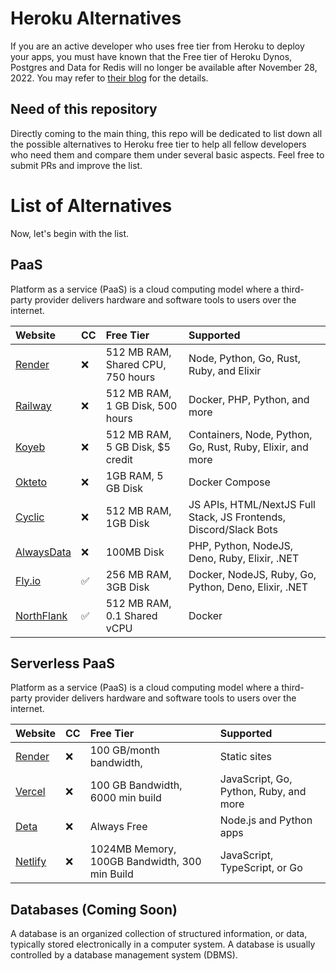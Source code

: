 # Heroku Alternatives
If you are an active developer who uses free tier from Heroku to deploy your apps, you must have known that the Free tier of Heroku Dynos, Postgres and Data for Redis will no longer be available after November 28, 2022. You may refer to [their blog](https://blog.heroku.com/next-chapter) for the details.

## Need of this repository
Directly coming to the main thing, this repo will be dedicated to list down all the possible alternatives to Heroku free tier to help all fellow developers who need them and compare them under several basic aspects. Feel free to submit PRs and improve the list.

# List of Alternatives
Now, let's begin with the list.

## PaaS
Platform as a service (PaaS) is a cloud computing model where a third-party provider delivers hardware and software tools to users over the internet.

<table>
<thead>
<tr>
<th align="left">Website</th>
<th align="left">CC</th>
<th align="left">Free Tier</th>
<th align="left">Supported</th>
</tr>
</thead>
<tbody>
<tr>
<td align="left"><a href="https://render.com/" rel="nofollow">Render</a></td>
<td align="left">❌</td>
<td align="left">512 MB RAM, Shared CPU, 750 hours</td>
<td align="left">Node, Python, Go, Rust, Ruby, and Elixir</td>
</tr>
<tr>
<td align="left"><a href="https://railway.app/" rel="nofollow">Railway</a></td>
<td align="left">❌</td>
<td align="left">512 MB RAM, 1 GB Disk, 500 hours</td>
<td align="left">Docker, PHP, Python, and more</td>
</tr>
<tr>
<td align="left"><a href="https://www.koyeb.com/" rel="nofollow">Koyeb</a></td>
<td align="left">❌</td>
<td align="left">512 MB RAM, 5 GB Disk, $5 credit</td>
<td align="left">Containers, Node, Python, Go, Rust, Ruby, Elixir, and more</td>
</tr>
<tr>
<td align="left"><a href="https://www.okteto.com/" rel="nofollow">Okteto</a></td>
<td align="left">❌</td>
<td align="left">1GB RAM, 5 GB Disk</td>
<td align="left">Docker Compose</td>
</tr>
<tr>
<td align="left"><a href="https://www.cyclic.sh/" rel="nofollow">Cyclic</a></td>
<td align="left">❌</td>
<td align="left">512 MB RAM, 1GB Disk</td>
<td align="left">JS APIs, HTML/NextJS Full Stack, JS Frontends, Discord/Slack Bots</td>
</tr>
<tr>
<td align="left"><a href="https://www.alwaysdata.com/en/" rel="nofollow">AlwaysData</a></td>
<td align="left">❌</td>
<td align="left">100MB Disk</td>
<td align="left">PHP, Python, NodeJS, Deno, Ruby, Elixir, .NET</td>
</tr>
<tr>
<td align="left"><a href="https://fly.io/" rel="nofollow">Fly.io</a></td>
<td align="left">✅</td>
<td align="left">256 MB RAM, 3GB Disk</td>
<td align="left">Docker, NodeJS, Ruby, Go, Python, Deno, Elixir, .NET</td>
</tr>
<tr>
<td align="left"><a href="https://www.northflank.com/" rel="nofollow">NorthFlank</a></td>
<td align="left">✅</td>
<td align="left">512 MB RAM, 0.1 Shared vCPU</td>
<td align="left">Docker</td>
</tr>
</tbody>
</table>

## Serverless PaaS
Platform as a service (PaaS) is a cloud computing model where a third-party provider delivers hardware and software tools to users over the internet.

<table>
<thead>
<tr>
<th align="left">Website</th>
<th align="left">CC</th>
<th align="left">Free Tier</th>
<th align="left">Supported</th>
</tr>
</thead>
<tbody>
<tr>
<td align="left"><a href="https://render.com/" rel="nofollow">Render</a></td>
<td align="left">❌</td>
<td align="left">100 GB/month bandwidth, </td>
<td align="left">Static sites</td>
</tr>
<tr>
<td align="left"><a href="https://vercel.com/ rel="nofollow">Vercel</a></td>
<td align="left">❌</td>
<td align="left">100 GB Bandwidth, 6000 min build</td>
<td align="left">JavaScript, Go, Python, Ruby, and more</td>
</tr>
<tr>
<td align="left"><a href="https://www.deta.sh/" rel="nofollow">Deta</a></td>
<td align="left">❌</td>
<td align="left">Always Free</td>
<td align="left">Node.js and Python apps</td>
</tr>
<tr>
<td align="left"><a href="https://www.netlify.com/" rel="nofollow">Netlify</a></td>
<td align="left">❌</td>
<td align="left">1024MB Memory, 100GB Bandwidth, 300 min Build</td>
<td align="left">JavaScript, TypeScript, or Go</td>
</tr>
</tbody>
</table>

## Databases (Coming Soon)
A database is an organized collection of structured information, or data, typically stored electronically in a computer system. A database is usually controlled by a database management system (DBMS).
